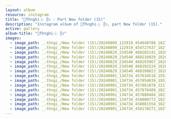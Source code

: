 ```yaml
---
layout: album
resource: instagram
title: "🐚Thnghi𓇼 ᥫ᭡ - Part New folder (15)"
description: "Instagram album of 🐚Thnghi𓇼 ᥫ᭡, part New folder (15)."
active: gallery
album-title: "🐚Thnghi𓇼 ᥫ᭡"
images:
  - image_path: _.thngi_/New folder (15)/20240809_122919_454640780_18272419801233157_8558733233624206244_n.jpg
  - image_path: _.thngi_/New folder (15)/20240809_122919_454727437_18272419810233157_2979443318670600956_n.jpg
  - image_path: _.thngi_/New folder (15)/20240829_234540_468202141_18286013155233157_3260932591554372318_n.jpg
  - image_path: _.thngi_/New folder (15)/20240829_234540_468216929_18286013068233157_7755016940641789988_n.jpg
  - image_path: _.thngi_/New folder (15)/20240829_234540_468293967_18286013062233157_8356403031767431669_n.jpg
  - image_path: _.thngi_/New folder (15)/20240829_234540_468392224_18286013056233157_1683797721938056844_n.jpg
  - image_path: _.thngi_/New folder (15)/20240829_234540_468398023_18286013146233157_5774586008497811903_n.jpg
  - image_path: _.thngi_/New folder (15)/20240901_134734_457634518_1552804868652235_5408622750038712614_n.jpg
  - image_path: _.thngi_/New folder (15)/20240901_134734_457854039_1953744278381857_7913366417765413721_n.jpg
  - image_path: _.thngi_/New folder (15)/20240901_134734_457861078_1217876299353880_3888643024762896378_n.jpg
  - image_path: _.thngi_/New folder (15)/20240901_134734_457876489_18275277823233157_4070560470268394706_n.jpg
  - image_path: _.thngi_/New folder (15)/20240901_134734_457880404_18275277850233157_4265251786840727030_n.jpg
  - image_path: _.thngi_/New folder (15)/20240901_134734_458080772_18275277799233157_3502229423118301784_n.jpg
  - image_path: _.thngi_/New folder (15)/20240901_134734_458081554_18275277832233157_2872063637472619828_n.jpg
  - image_path: _.thngi_/New folder (15)/20240901_134734_458170271_18275277841233157_8364459043202819557_n.jpg
---
```

